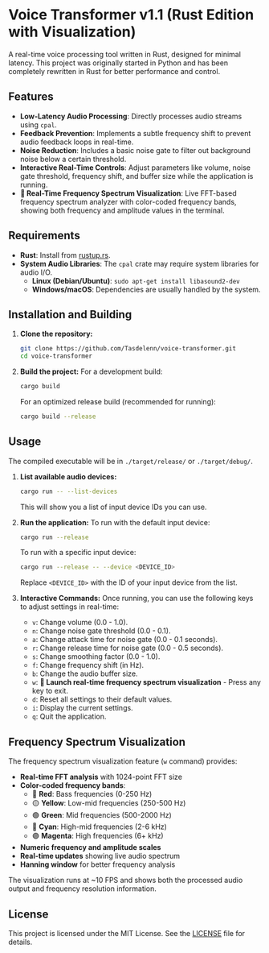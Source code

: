 # Voice Transformer v1.1 (Rust Edition with Visualization)

A real-time voice processing tool written in Rust, designed for minimal latency. This project was originally started in Python and has been completely rewritten in Rust for better performance and control.

## Features

- **Low-Latency Audio Processing**: Directly processes audio streams using `cpal`.
- **Feedback Prevention**: Implements a subtle frequency shift to prevent audio feedback loops in real-time.
- **Noise Reduction**: Includes a basic noise gate to filter out background noise below a certain threshold.
- **Interactive Real-Time Controls**: Adjust parameters like volume, noise gate threshold, frequency shift, and buffer size while the application is running.
- **🎵 Real-Time Frequency Spectrum Visualization**: Live FFT-based frequency spectrum analyzer with color-coded frequency bands, showing both frequency and amplitude values in the terminal.

## Requirements

- **Rust**: Install from [rustup.rs](https://rustup.rs/).
- **System Audio Libraries**: The `cpal` crate may require system libraries for audio I/O.
    - **Linux (Debian/Ubuntu)**: `sudo apt-get install libasound2-dev`
    - **Windows/macOS**: Dependencies are usually handled by the system.

## Installation and Building

1.  **Clone the repository:**
    ```bash
    git clone https://github.com/Tasdelenn/voice-transformer.git
    cd voice-transformer
    ```

2.  **Build the project:**
    For a development build:
    ```bash
    cargo build
    ```
    For an optimized release build (recommended for running):
    ```bash
    cargo build --release
    ```

## Usage

The compiled executable will be in `./target/release/` or `./target/debug/`.

1.  **List available audio devices:**
    ```bash
    cargo run -- --list-devices
    ```
    This will show you a list of input device IDs you can use.

2.  **Run the application:**
    To run with the default input device:
    ```bash
    cargo run --release
    ```
    To run with a specific input device:
    ```bash
    cargo run --release -- --device <DEVICE_ID>
    ```
    Replace `<DEVICE_ID>` with the ID of your input device from the list.

3.  **Interactive Commands:**
    Once running, you can use the following keys to adjust settings in real-time:
    - `v`: Change volume (0.0 - 1.0).
    - `n`: Change noise gate threshold (0.0 - 0.1).
    - `a`: Change attack time for noise gate (0.0 - 0.1 seconds).
    - `r`: Change release time for noise gate (0.0 - 0.5 seconds).
    - `s`: Change smoothing factor (0.0 - 1.0).
    - `f`: Change frequency shift (in Hz).
    - `b`: Change the audio buffer size.
    - `w`: **🎵 Launch real-time frequency spectrum visualization** - Press any key to exit.
    - `d`: Reset all settings to their default values.
    - `i`: Display the current settings.
    - `q`: Quit the application.

## Frequency Spectrum Visualization

The frequency spectrum visualization feature (`w` command) provides:
- **Real-time FFT analysis** with 1024-point FFT size
- **Color-coded frequency bands**:
  - 🔴 **Red**: Bass frequencies (0-250 Hz)
  - 🟡 **Yellow**: Low-mid frequencies (250-500 Hz)
  - 🟢 **Green**: Mid frequencies (500-2000 Hz)
  - 🔵 **Cyan**: High-mid frequencies (2-6 kHz)
  - 🟣 **Magenta**: High frequencies (6+ kHz)
- **Numeric frequency and amplitude scales**
- **Real-time updates** showing live audio spectrum
- **Hanning window** for better frequency analysis

The visualization runs at ~10 FPS and shows both the processed audio output and frequency resolution information.

## License

This project is licensed under the MIT License. See the [LICENSE](LICENSE) file for details.

